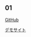 ## 01

[GitHub](https://github.com/traveler20/practice/tree/main/01)

[デモサイト](https://traveler20.github.io/practice/01/)
